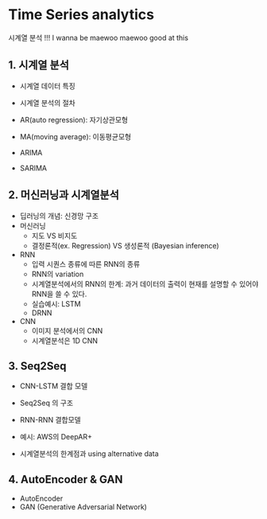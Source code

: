 # Time Series analytics
시계열 분석 !!! I wanna be maewoo maewoo good at this

## 1. 시계열 분석 
- 시계열 데이터 특징
- 시계열 분석의 절차

- AR(auto regression): 자기상관모형
- MA(moving average): 이동평균모형

- ARIMA
- SARIMA


## 2. 머신러닝과 시계열분석
- 딥러닝의 개념: 신경망 구조
- 머신러닝 
  - 지도 VS 비지도
  - 결정론적(ex. Regression) VS 생성론적 (Bayesian inference)
- RNN
  - 입력 시퀀스 종류에 따른 RNN의 종류
  - RNN의 variation
  - 시계열분석에서의 RNN의 한계: 과거 데이터의 출력이 현재를 설명할 수 있어야 RNN을 쓸 수 있다.
  - 실습예시: LSTM
  - DRNN
- CNN
  - 이미지 분석에서의 CNN
  - 시계열분석은 1D CNN


## 3. Seq2Seq
- CNN-LSTM 결합 모델
- Seq2Seq 의 구조
- RNN-RNN 결합모델
- 예시: AWS의 DeepAR+

- 시계열분석의 한계점과 using alternative data


## 4. AutoEncoder & GAN
- AutoEncoder
- GAN (Generative Adversarial Network)
